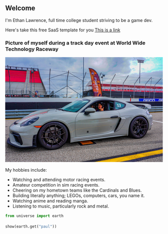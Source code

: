 ## Welcome

I'm Ethan Lawrence, full time college student striving to be a game dev.

Here's take this free SaaS template for you [This is a link](https://saasy-dark.netlify.app/)


### Picture of myself during a track day event at World Wide Technology Raceway

![Myself in a Porsche GT4 Cayman](./assets/images/home/pfp.jpg)

My hobbies include:

* Watching and attending motor racing events.
* Amateur competition in sim racing events.
* Cheering on my hometown teams like the Cardinals and Blues.
* Building literally anything; LEGOs, computers, cars, you name it.
* Watching anime and reading manga.
* Listening to music, particularly rock and metal.

```py
from universe import earth

show(earth.get("paul"))
```